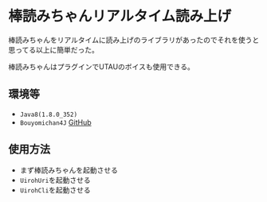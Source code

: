 # 棒読みちゃんリアルタイム読み上げ

棒読みちゃんをリアルタイムに読み上げのライブラリがあったのでそれを使うと思ってる以上に簡単だった。

棒読みちゃんはプラグインでUTAUのボイスも使用できる。

## 環境等

- `Java8(1.8.0_352)`
- `Bouyomichan4J` [GitHub](https://github.com/howalunar/BouyomiChan4J)

## 使用方法

- まず棒読みちゃんを起動させる
- `UirohUri`を起動させる
- `UirohCli`を起動させる